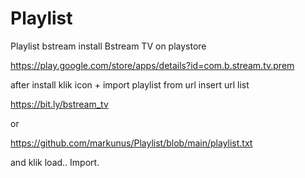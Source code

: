 # Playlist
Playlist bstream
install Bstream TV on playstore

https://play.google.com/store/apps/details?id=com.b.stream.tv.prem

after install
klik icon +
import playlist from url
insert url list

https://bit.ly/bstream_tv

or

https://github.com/markunus/Playlist/blob/main/playlist.txt

and klik load..
Import.
